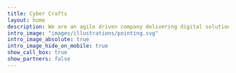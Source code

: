 ```yaml
---
title: Cyber Crafts
layout: home
description: We are an agile driven company delivering digital solutions to our clients.
intro_image: "images/illustrations/pointing.svg"
intro_image_absolute: true
intro_image_hide_on_mobile: true
show_call_box: true
show_partners: false
---
```



